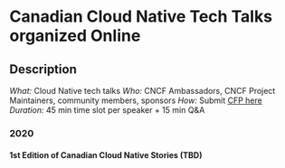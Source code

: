 # Canadian Cloud Native Tech Talks organized Online

## Description
*What:* Cloud Native tech talks
*Who:* CNCF Ambassadors, CNCF Project Maintainers, community members, sponsors
*How:* Submit [CFP here](https://www.papercall.io/virtual-cncf-eastern-canada)
*Duration:* 45 min time slot per speaker + 15 min Q&A

### 2020

#### 1st Edition of Canadian Cloud Native Stories (TBD)
